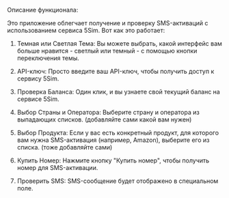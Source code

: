 Описание функционала:

Это приложение облегчает получение и проверку SMS-активаций с использованием сервиса 5Sim. Вот как это работает:

1. Темная или Светлая Тема: Вы можете выбрать, какой интерфейс вам больше нравится - светлый или темный - с помощью кнопки переключения темы.

2. API-ключ: Просто введите ваш API-ключ, чтобы получить доступ к сервису 5Sim.

3. Проверка Баланса: Один клик, и вы узнаете свой текущий баланс на сервисе 5Sim.

4. Выбор Страны и Оператора: Выберите страну и оператора из выпадающих списков. (добавляйте сами какой вам нужен)

5. Выбор Продукта: Если у вас есть конкретный продукт, для которого вам нужна SMS-активация (например, Amazon), выберите его из списка. (тоже добавляйте сами)

6. Купить Номер: Нажмите кнопку "Купить номер", чтобы получить номер для SMS-активации.

7. Проверить SMS: SMS-сообщение будет отображено в специальном поле.
